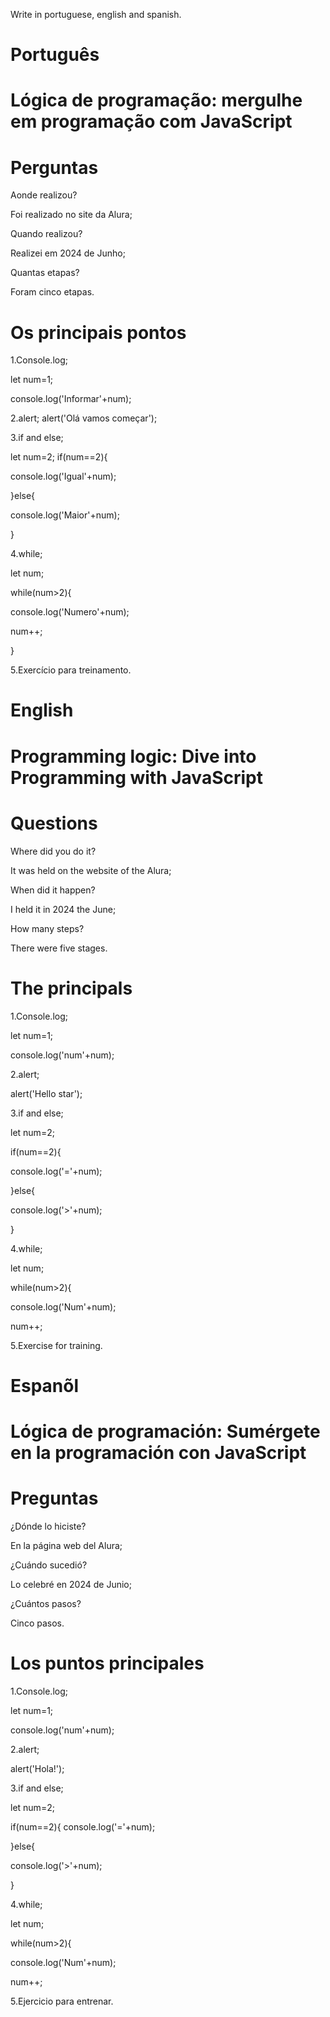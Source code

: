 

Write in portuguese, english and spanish.

# Português

# Lógica de programação: mergulhe em programação com JavaScript

 
# Perguntas

Aonde realizou?

Foi realizado no site da Alura;

Quando realizou?

Realizei em 2024 de Junho;

Quantas etapas?

Foram cinco etapas.

# Os principais pontos

1.Console.log;

let num=1;

console.log('Informar'+num);

2.alert;
alert('Olá vamos começar');
   
3.if and else;

let num=2;
if(num==2){
   
 console.log('Igual'+num);

}else{

 console.log('Maior'+num);
 
}

4.while;

let num;

while(num>2){

 console.log('Numero'+num);

num++;

}


5.Exercício para treinamento.

# English

# Programming logic: Dive into Programming with JavaScript

# Questions

Where did you do it?

It was held on the website of the Alura;

When did it happen?

I held it in 2024  the June;


How many steps?

There were five stages.

 

#  The principals

1.Console.log;

 let num=1;

console.log('num'+num);

2.alert;

alert('Hello star');

3.if and else;

let num=2;

if(num==2){
   
 console.log('='+num);

}else{

 console.log('>'+num);
 
}

4.while;

let num;

while(num>2){

  console.log('Num'+num);

  num++;


5.Exercise for training.


# Espanõl

# Lógica de programación: Sumérgete en la programación con JavaScript

# Preguntas

¿Dónde lo hiciste?

En la página web del Alura;

¿Cuándo sucedió?

Lo celebré en 2024 de Junio;

¿Cuántos pasos?

Cinco pasos.


# Los puntos principales

1.Console.log;

let num=1;

console.log('num'+num);

2.alert;

alert('Hola!');
 
3.if and else;

let num=2;

if(num==2){
console.log('='+num);

}else{

console.log('>'+num);

}

4.while;

let num;

while(num>2){

  console.log('Num'+num);

num++;


5.Ejercicio para entrenar.
